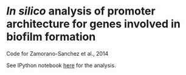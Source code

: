 # _In silico_ analysis of promoter architecture for genes involved in biofilm formation

Code for Zamorano-Sanchez et al., 2014

See IPython notebook
[here](http://nbviewer.ipython.org/github/erilllab/vibrio-biofilm-formation/blob/master/promoter_architecture_notebook.ipynb)
for the analysis.
